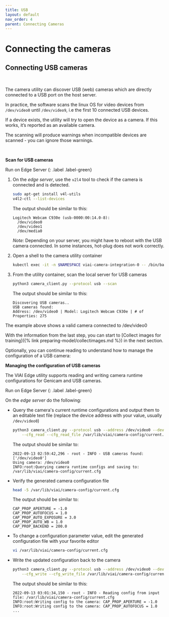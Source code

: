 ```yaml
---
title: USB
layout: default
nav_order: 4
parent: Connecting Cameras
---
```

# Connecting the cameras

## Connecting USB cameras

<br>

The camera utility can discover USB (web) cameras which are directly connected to a USB port on the host server.

In practice, the software scans the linux OS for video devices from `/dev/video0` until `/dev/video9`, i.e the first 10 connected USB devices.

If a device exists, the utility will try to open the device as a camera. If this works, it’s reported as an available camera.

The scanning will produce warnings when incompatible devices are scanned - you can ignore those warnings.

<br>

__Scan for USB cameras__

Run on Edge Server
{: .label .label-green}

1. On the *edge server*, use the `v2l4` tool to check if the camera is connected and is detected.

    ```bash
    sudo apt-get install v4l-utils
    v4l2-ctl --list-devices
    ```

    The output should be similar to this:

    ```text
    Logitech Webcam C930e (usb-0000:00:14.0-8):
      /dev/video0
      /dev/video1
      /dev/media0
    ```

    *Note:* Depending on your server, you might have to reboot with the USB camera connected. In some instances, hot-plug does not work correctly.

2. Open a shell to the camera utility container

    ```bash
    kubectl exec -it -n $NAMESPACE viai-camera-integration-0 -- /bin/bash
    ```

3. From the utility container, scan the local server for USB cameras

    ```bash
    python3 camera_client.py --protocol usb --scan
    ```

    The output should be similar to this:

    ```text
    Discovering USB cameras..
    USB cameras found:
    Address: /dev/video0 | Model: Logitech Webcam C930e | # of Properties: 275
    ```

The example above shows a valid camera connected to /dev/video0

With the information from the last step, you can start to [Collect images for training]({% link preparing-model/collectimages.md %}) in the next section.

Optionally, you can continue reading to understand how to manage the configuration of a USB camera:

__Managing the configuration of USB cameras__

The VIAI Edge utility supports reading and writing camera runtime configurations for Genicam and USB cameras.

Run on Edge Server
{: .label .label-green}

On the *edge server* do the following:

* Query the camera's current runtime configurations and output them to an editable text file (replace the device address with your value, usually `/dev/video0`)

    ```bash
    python3 camera_client.py --protocol usb --address /dev/video0 --device_id cam1 --mode none  \
        --cfg_read --cfg_read_file /var/lib/viai/camera-config/current.cfg 2>/dev/null
    ```

    The output should be similar to:

    ```text
    2022-09-13 02:59:42,296 - root - INFO - USB cameras found: ['/dev/video0']
    Using camera: /dev/video0
    INFO:root:Querying camera runtime configs and saving to: /var/lib/viai/camera-config/current.cfg
    ```

* Verify the generated camera configuration file

    ```bash
    head -5 /var/lib/viai/camera-config/current.cfg
    ```

    The output should be similar to:

    ```text
    CAP_PROP_APERTURE = -1.0
    CAP_PROP_AUTOFOCUS = 1.0
    CAP_PROP_AUTO_EXPOSURE = 3.0
    CAP_PROP_AUTO_WB = 1.0
    CAP_PROP_BACKEND = 200.0
    ```

* To change a configuration parameter value, edit the generated configuration file with your favorite editor

    ```bash
    vi /var/lib/viai/camera-config/current.cfg
    ```

* Write the updated configuration back to the camera

    ```bash
    python3 camera_client.py --protocol usb --address /dev/video0 --device_id cam1 --mode none \
        --cfg_write --cfg_write_file /var/lib/viai/camera-config/current.cfg 2>/dev/null
    ```

    The output should be similar to this:

    ```text
    2022-09-13 03:01:34,150 - root - INFO - Reading config from input file: /var/lib/viai/camera-config/current.cfg
    INFO:root:Writing config to the camera: CAP_PROP_APERTURE = -1.0
    INFO:root:Writing config to the camera: CAP_PROP_AUTOFOCUS = 1.0
    ...
    ```
